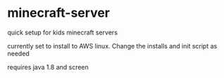 # minecraft-server
quick setup for kids minecraft servers

currently set to install to AWS linux. Change the installs and init script as needed

requires java 1.8 and screen
